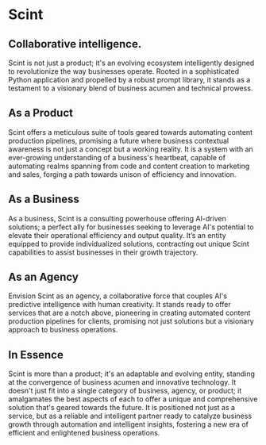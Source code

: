 # Scint

## Collaborative intelligence.

Scint is not just a product; it's an evolving ecosystem intelligently designed to revolutionize the way businesses operate. Rooted in a sophisticated Python application and propelled by a robust prompt library, it stands as a testament to a visionary blend of business acumen and technical prowess.

## As a Product

Scint offers a meticulous suite of tools geared towards automating content production pipelines, promising a future where business contextual awareness is not just a concept but a working reality. It is a system with an ever-growing understanding of a business's heartbeat, capable of automating realms spanning from code and content creation to marketing and sales, forging a path towards unison of efficiency and innovation.

## As a Business

As a business, Scint is a consulting powerhouse offering AI-driven solutions; a perfect ally for businesses seeking to leverage AI's potential to elevate their operational efficiency and output quality. It’s an entity equipped to provide individualized solutions, contracting out unique Scint capabilities to assist businesses in their growth trajectory.

## As an Agency

Envision Scint as an agency, a collaborative force that couples AI's predictive intelligence with human creativity. It stands ready to offer services that are a notch above, pioneering in creating automated content production pipelines for clients, promising not just solutions but a visionary approach to business operations.

## In Essence

Scint is more than a product; it's an adaptable and evolving entity, standing at the convergence of business acumen and innovative technology. It doesn't just fit into a single category of business, agency, or product; it amalgamates the best aspects of each to offer a unique and comprehensive solution that's geared towards the future. It is positioned not just as a service, but as a reliable and intelligent partner ready to catalyze business growth through automation and intelligent insights, fostering a new era of efficient and enlightened business operations.
